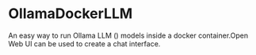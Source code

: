 # OllamaDockerLLM
An easy way to run Ollama LLM () models inside a docker container.Open Web UI can be used to create a chat interface.

